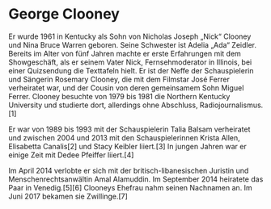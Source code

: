 # George Clooney
Er wurde 1961 in Kentucky als Sohn von Nicholas Joseph „Nick“ Clooney und Nina Bruce Warren geboren. Seine Schwester ist Adelia „Ada“ Zeidler. Bereits im Alter von fünf Jahren machte er erste Erfahrungen mit dem Showgeschäft, als er seinem Vater Nick, Fernsehmoderator in Illinois, bei einer Quizsendung die Texttafeln hielt. Er ist der Neffe der Schauspielerin und Sängerin Rosemary Clooney, die mit dem Filmstar José Ferrer verheiratet war, und der Cousin von deren gemeinsamem Sohn Miguel Ferrer. Clooney besuchte von 1979 bis 1981 die Northern Kentucky University und studierte dort, allerdings ohne Abschluss, Radiojournalismus.[1]

Er war von 1989 bis 1993 mit der Schauspielerin Talia Balsam verheiratet und zwischen 2004 und 2013 mit den Schauspielerinnen Krista Allen, Elisabetta Canalis[2] und Stacy Keibler liiert.[3] In jungen Jahren war er einige Zeit mit Dedee Pfeiffer liiert.[4]

Im April 2014 verlobte er sich mit der britisch-libanesischen Juristin und Menschenrechtsanwältin Amal Alamuddin. Im September 2014 heiratete das Paar in Venedig.[5][6] Clooneys Ehefrau nahm seinen Nachnamen an. Im Juni 2017 bekamen sie Zwillinge.[7] 
